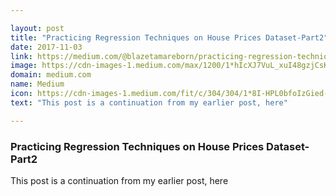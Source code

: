 ```yaml
---

layout: post
title: "Practicing Regression Techniques on House Prices Dataset-Part2"
date: 2017-11-03
link: https://medium.com/@blazetamareborn/practicing-regression-techniques-on-house-prices-dataset-part2-16a78eec0df9?source=rss------machine_learning-5
image: https://cdn-images-1.medium.com/max/1200/1*hIcXJ7VuL_xuI48gzjCsKA.png
domain: medium.com
name: Medium
icon: https://cdn-images-1.medium.com/fit/c/304/304/1*8I-HPL0bfoIzGied-dzOvA.png
text: "This post is a continuation from my earlier post, here"

---
```


### Practicing Regression Techniques on House Prices Dataset-Part2

This post is a continuation from my earlier post, here